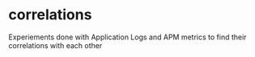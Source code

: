 # correlations
Experiements done with Application Logs and APM metrics to find their correlations with each other 
